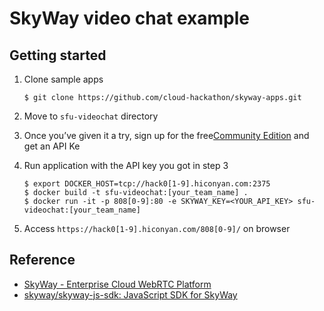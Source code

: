 # SkyWay video chat example

## Getting started

1. Clone sample apps

   ``` shell
   $ git clone https://github.com/cloud-hackathon/skyway-apps.git
   ```

2. Move to `sfu-videochat` directory
3. Once you’ve given it a try, sign up for the free[Community Edition](https://console-webrtc-free.ecl.ntt.com/users/registration) and get an API Ke
4. Run application with the API key you got in step 3

   ``` shell
   $ export DOCKER_HOST=tcp://hack0[1-9].hiconyan.com:2375
   $ docker build -t sfu-videochat:[your_team_name] .
   $ docker run -it -p 808[0-9]:80 -e SKYWAY_KEY=<YOUR_API_KEY> sfu-videochat:[your_team_name]
   ```
   
5. Access `https://hack0[1-9].hiconyan.com/808[0-9]/` on browser

## Reference

* [SkyWay - Enterprise Cloud WebRTC Platform](https://webrtc.ecl.ntt.com/)
* [skyway/skyway-js-sdk: JavaScript SDK for SkyWay](https://github.com/skyway/skyway-js-sdk)
